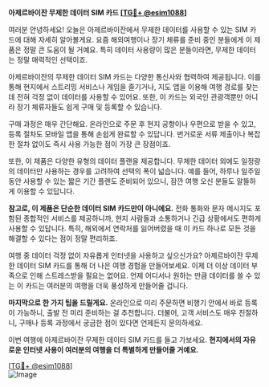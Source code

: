 **아제르바이잔 무제한 데이터 SIM 카드 [[TG💪+ @esim1088](https://t.me/s/esim1088)]**

여러분 안녕하세요! 오늘은 아제르바이잔에서 무제한 데이터를 사용할 수 있는 SIM 카드에 대해 자세히 알아볼게요. 요즘 해외여행이나 장기 체류를 준비 중인 분들에게 이 제품은 정말 큰 도움이 될 거예요. 특히 데이터 사용량이 많은 분들이라면, 무제한 데이터는 정말 매력적인 선택이죠.

아제르바이잔의 무제한 데이터 SIM 카드는 다양한 통신사와 협력하여 제공됩니다. 이를 통해 현지에서 스트리밍 서비스나 게임을 즐기거나, 지도 앱을 이용해 여행 경로를 찾는 데 전혀 걱정 없이 데이터를 사용할 수 있어요. 또한, 이 카드는 외국인 관광객뿐만 아니라 장기 체류자들도 쉽게 구매 및 등록할 수 있습니다.

구매 과정은 매우 간단해요. 온라인으로 주문 후 현지 공항이나 우편으로 받을 수 있고, 등록 절차도 모바일 앱을 통해 손쉽게 완료할 수 있답니다. 번거로운 서류 제출이나 복잡한 절차 없이도 즉시 사용 가능한 점이 가장 큰 장점이죠.

또한, 이 제품은 다양한 유형의 데이터 플랜을 제공합니다. 무제한 데이터 외에도 일정량의 데이터만 사용하는 경우를 고려하여 선택의 폭이 넓습니다. 예를 들어, 하루나 일주일 동안 사용할 수 있는 짧은 기간 플랜도 준비되어 있으니, 잠깐 여행 오신 분들도 알뜰하게 이용할 수 있답니다.

**참고로, 이 제품은 단순한 데이터 SIM 카드만이 아니에요.** 전화 통화와 문자 메시지도 포함된 종합적인 서비스를 제공하니까, 현지 사람들과 소통하거나 긴급 상황에서도 편하게 사용할 수 있답니다. 특히, 해외에서 연락처를 잃어버렸을 때 이 카드 하나로 모든 것을 해결할 수 있다는 점이 정말 편리하죠.

여행 중 데이터 걱정 없이 자유롭게 인터넷을 사용하고 싶으신가요? 아제르바이잔 무제한 데이터 SIM 카드를 통해 더 나은 여행 경험을 만들어보세요. 이제 더 이상 데이터 부족으로 인해 스트레스받을 필요는 없어요. 언제 어디서나 원하는 만큼 데이터를 쓸 수 있는 이 카드는 여러분의 여행을 더욱 풍성하게 만들어줄 겁니다.

**마지막으로 한 가지 팁을 드릴게요.** 온라인으로 미리 주문하면 비행기 안에서 바로 등록이 가능하니, 출발 전 미리 준비하는 걸 추천합니다. 더불어, 고객 서비스도 매우 친절하니, 구매나 등록 과정에서 궁금한 점이 있다면 언제든지 문의하세요.

이번 여행에 아제르바이잔 무제한 데이터 SIM 카드를 들고 가보세요. **현지에서의 자유로운 인터넷 사용이 여러분의 여행을 더 특별하게 만들어줄 거예요.** 

[[TG💪+ @esim1088](https://t.me/s/esim1088)]  
![Image](https://i.postimg.cc/Y0z9fWf4/image.png)